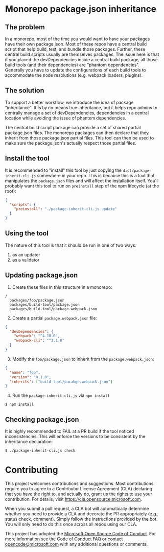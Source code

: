 # Monorepo package.json inheritance

## The problem

In a monorepo, most of the time you would want to have your packages have their own package.json. Most of these
repos have a central build script that help build, test, and bundle those packages. Further, these central build
scripts usually are themselves packages. The issue here is that if you placed the devDependencies inside a central
build package, all those build tools (and their dependencies) are "phantom dependencies". Generally you have to
update the configurations of each build tools to accommodate the node resolutions (e.g. webpack loaders, plugins).

## The solution

To support a better workflow, we introduce the idea of package "inheritance". It is by no means true inheritance, 
but it helps repo admins to centrally manage a set of devDependencies, dependencies in a central location while
avoiding the issue of phantom dependencies.

The central build script package can provide a set of shared partial package.json files. The monorepo packages
can then declare that they inherit from those package.json partial files. This tool can then be used to make
sure the package.json's actually respect those partial files.

## Install the tool

It is recommended to "install" this tool by just copying the `dist/package-inherit-cli.js` somewhere in your
repo. This is because this is a tool that manipulates the `package.json` files and will affect the installation
itself. You'll probably want this tool to run on `preinstall` step of the npm lifecycle (at the root):

```json
{
  "scripts": {
    "preinstall": "./package-inherit-cli.js update"
  }
}
```

## Using the tool

The nature of this tool is that it should be run in one of two ways:

1. as an updater
2. as a validator

## Updating package.json

1. Create these files in this structure in a monorepo:

```
/
  packages/foo/package.json
  packages/build-tool/package.json
  packages/build-tool/package.webpack.json
```

2. Create a partial `package.webpack.json` file:

```json
{
  "devDependencies": {
    "webpack": "^4.10.0",
    "webpack-cli": "^3.1.0"
  }
}
```

3. Modify the `foo/package.json` to inherit from the `package.webpack.json`:

```json
{
  "name": "foo",
  "version": "0.1.0",
  "inherits": ["build-tool/pacakge.webpack.json"]
}
```

4. Run the `package-inherit-cli.js` via `npm install`

```
$ npm install
```

## Checking package.json

It is highly recommended to FAIL at a PR build if the tool noticed inconsistencies. This will enforce
the versions to be consistent by the inheritance declaration:

```
$ ./package-inherit-cli.js check
```

# Contributing

This project welcomes contributions and suggestions.  Most contributions require you to agree to a
Contributor License Agreement (CLA) declaring that you have the right to, and actually do, grant us
the rights to use your contribution. For details, visit https://cla.opensource.microsoft.com.

When you submit a pull request, a CLA bot will automatically determine whether you need to provide
a CLA and decorate the PR appropriately (e.g., status check, comment). Simply follow the instructions
provided by the bot. You will only need to do this once across all repos using our CLA.

This project has adopted the [Microsoft Open Source Code of Conduct](https://opensource.microsoft.com/codeofconduct/).
For more information see the [Code of Conduct FAQ](https://opensource.microsoft.com/codeofconduct/faq/) or
contact [opencode@microsoft.com](mailto:opencode@microsoft.com) with any additional questions or comments.
